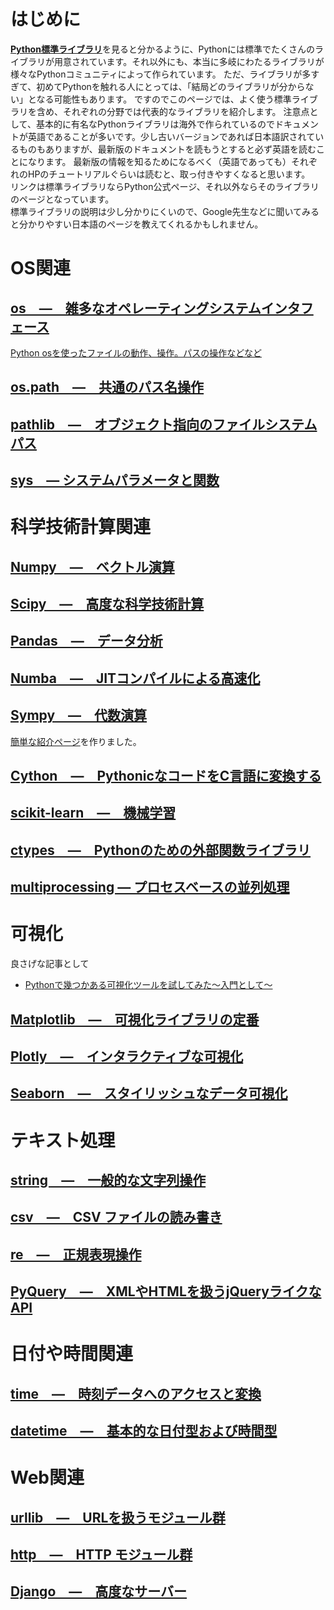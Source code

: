 ﻿# はじめに

[**Python標準ライブラリ**](http://docs.python.jp/3/library/index.html)を見ると分かるように、Pythonには標準でたくさんのライブラリが用意されています。それ以外にも、本当に多岐にわたるライブラリが様々なPythonコミュニティによって作られています。
ただ、ライブラリが多すぎて、初めてPythonを触れる人にとっては、「結局どのライブラリが分からない」となる可能性もあります。
ですのでこのページでは、よく使う標準ライブラリを含め、それぞれの分野では代表的なライブラリを紹介します。
注意点として、基本的に有名なPythonライブラリは海外で作られているのでドキュメントが英語であることが多いです。少し古いバージョンであれば日本語訳されているものもありますが、最新版のドキュメントを読もうとすると必ず英語を読むことになります。
最新版の情報を知るためになるべく（英語であっても）それぞれのHPのチュートリアルぐらいは読むと、取っ付きやすくなると思います。  
リンクは標準ライブラリならPython公式ページ、それ以外ならそのライブラリのページとなっています。  
標準ライブラリの説明は少し分かりにくいので、Google先生などに聞いてみると分かりやすい日本語のページを教えてくれるかもしれません。

# OS関連
## [os　―　雑多なオペレーティングシステムインタフェース](http://docs.python.jp/3/library/os.html)
[Python osを使ったファイルの動作、操作。パスの操作などなど](http://nonbiri-tereka.hatenablog.com/entry/2014/03/14/195241)
## [os.path　―　共通のパス名操作](http://docs.python.jp/3/library/os.path.html)

## [pathlib　―　オブジェクト指向のファイルシステムパス](http://docs.python.jp/3/library/pathlib.html)

## [sys　― システムパラメータと関数](http://docs.python.jp/3/library/sys.html)
# 科学技術計算関連
## [Numpy　―　ベクトル演算](http://www.numpy.org/)

## [Scipy　―　高度な科学技術計算](https://docs.scipy.org/doc/scipy/reference/)

## [Pandas　―　データ分析](http://pandas.pydata.org/pandas-docs/stable/index.html)

## [Numba　―　JITコンパイルによる高速化](http://numba.pydata.org/)

## [Sympy　―　代数演算](http://docs.sympy.org/latest/index.html)
[簡単な紹介ページ](./ライブラリ集/Sympy-―-代数演算)を作りました。

## [Cython　―　PythonicなコードをC言語に変換する](http://cython.readthedocs.io/en/latest/src/tutorial/cython_tutorial.html)

## [scikit-learn　―　機械学習](http://scikit-learn.org/stable/)

## [ctypes　―　Pythonのための外部関数ライブラリ](http://docs.python.jp/3/library/ctypes.html)

## [multiprocessing — プロセスベースの並列処理](https://docs.python.jp/3/library/multiprocessing.html)

# 可視化
良さげな記事として  

- [Pythonで幾つかある可視化ツールを試してみた〜入門として〜](http://qiita.com/onhrs/items/5afcbc83857f16895781)


## [Matplotlib　―　可視化ライブラリの定番](http://matplotlib.org/2.0.0/index.html)

## [Plotly　―　インタラクティブな可視化](https://plot.ly/python/)

## [Seaborn　―　スタイリッシュなデータ可視化](https://seaborn.pydata.org/)

# テキスト処理
## [string　―　一般的な文字列操作](http://docs.python.jp/3/library/string.html)

## [csv　―　CSV ファイルの読み書き](http://docs.python.jp/3/library/csv.html)
## [re　―　正規表現操作](http://docs.python.jp/3/library/re.html)

## [PyQuery　―　XMLやHTMLを扱うjQueryライクなAPI](https://pythonhosted.org/pyquery/)

# 日付や時間関連
## [time　―　時刻データへのアクセスと変換](http://docs.python.jp/3/library/time.html)

## [datetime　―　基本的な日付型および時間型](http://docs.python.jp/3/library/datetime.html)
# Web関連
## [urllib　―　URLを扱うモジュール群](http://docs.python.jp/3/library/urllib.html)
## [http　―　HTTP モジュール群](http://docs.python.jp/3/library/http.html)
## [Django　―　高度なサーバー](https://www.djangoproject.com/)

##
